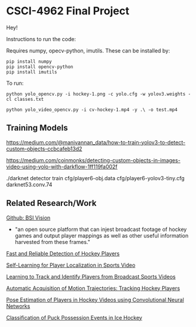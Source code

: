 # CSCI-4962 Final Project

Hey!

Instructions to run the code:

Requires numpy, opecv-python, imutils.
These can be installed by: 
```
pip install numpy
pip install opencv-python
pip install imutils
```

To run:
```
python yolo_opencv.py -i hockey-1.png -c yolo.cfg -w yolov3.weights -cl classes.txt

python yolo_video_opencv.py -i cv-hockey-1.mp4 -y .\ -o test.mp4
```

## Training Models
https://medium.com/@manivannan_data/how-to-train-yolov3-to-detect-custom-objects-ccbcafeb13d2

https://medium.com/coinmonks/detecting-custom-objects-in-images-video-using-yolo-with-darkflow-1ff119fa002f

./darknet detector train cfg/player6-obj.data cfg/player6-yolov3-tiny.cfg darknet53.conv.74

## Related Research/Work

[Github: BSI Vision](https://github.com/ccweaver1/bsi_vision)
- "an open source platform that can injest broadcast footage of hockey games and output player mappings as well as other useful information harvested from these frames."

[Fast and Reliable Detection of Hockey Players](https://www.sciencedirect.com/science/article/pii/S1877050913010491)

[Self-Learning for Player Localization in Sports Video](https://arxiv.org/pdf/1307.7198.pdf)

[Learning to Track and Identify Players from Broadcast Sports Videos](https://www.cs.ubc.ca/~murphyk/Papers/weilwun-pami12.pdf)

[Automatic Acquisition of Motion Trajectories: Tracking Hockey Players](https://www.cs.ubc.ca/~little/links/linked-papers/kenji-spie03.pdf)

[Pose Estimation of Players in Hockey Videos using Convolutional Neural Networks](https://pdfs.semanticscholar.org/61ef/a60e16c06e2820d863bc55f3c60e86f3f6e7.pdf)

[Classification of Puck Possession Events in Ice Hockey](http://openaccess.thecvf.com/content_cvpr_2017_workshops/w2/papers/Tora_Classification_of_Puck_CVPR_2017_paper.pdf)
